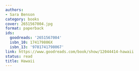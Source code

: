 ```yaml
---
authors:
- Sara Benson
category: books
cover: 2651567004.jpg
format: paperback
ids:
  goodreads: '2651567004'
  isbn_10: 174179806X
  isbn_13: '9781741798067'
link: https://www.goodreads.com/book/show/12044414-hawaii
status: read
title: Hawaii
---
```


